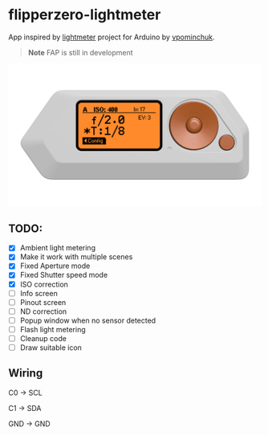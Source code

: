 # flipperzero-lightmeter

App inspired by [lightmeter](https://github.com/vpominchuk/lightmeter) project for Arduino by [vpominchuk](https://github.com/vpominchuk).

> **Note**
> FAP is still in development

![](images/framed_gui_main.png)

## TODO:
- [x] Ambient light metering
- [x] Make it work with multiple scenes
- [x] Fixed Aperture mode
- [x] Fixed Shutter speed mode 
- [x] ISO correction 
- [ ] Info screen
- [ ] Pinout screen
- [ ] ND correction
- [ ] Popup window when no sensor detected
- [ ] Flash light metering
- [ ] Cleanup code
- [ ] Draw suitable icon

## Wiring

C0 -> SCL

C1 -> SDA

GND -> GND
